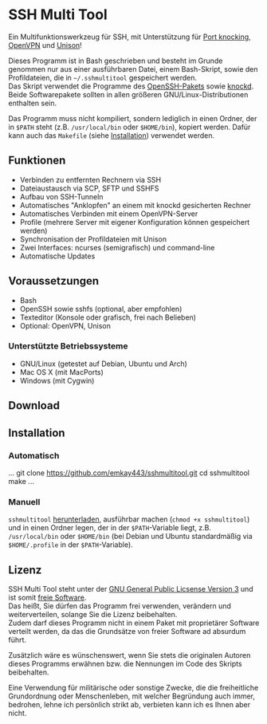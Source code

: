 # SSH Multi Tool
Ein Multifunktionswerkzeug für SSH, mit Unterstützung für [Port knocking](https://en.wikipedia.org/wiki/Port_knocking), [OpenVPN](https://en.wikipedia.org/wiki/OpenVPN) und [Unison](https://en.wikipedia.org/wiki/Unison_(file_synchronizer))!

Dieses Programm ist in Bash geschrieben und besteht im Grunde genommen nur aus einer ausführbaren Datei, einem Bash-Skript, sowie den Profildateien, die in `~/.sshmultitool` gespeichert werden.    
Das Skript verwendet die Programme des [OpenSSH-Pakets](http://www.openssh.com) sowie [knockd](https://github.com/jvinet/knock). Beide Softwarepakete sollten in allen größeren GNU/Linux-Distributionen enthalten sein.

Das Programm muss nicht kompiliert, sondern lediglich in einen Ordner, der in `$PATH` steht (z.B. `/usr/local/bin` oder `$HOME/bin`), kopiert werden. Dafür kann auch das `Makefile` (siehe [Installation](#installation)) verwendet werden.

## Funktionen
* Verbinden zu entfernten Rechnern via SSH
* Dateiaustausch via SCP, SFTP und SSHFS
* Aufbau von SSH-Tunneln
* Automatisches "Anklopfen" an einem mit knockd gesicherten Rechner
* Automatisches Verbinden mit einem OpenVPN-Server
* Profile (mehrere Server mit eigener Konfiguration können gespeichert werden)
* Synchronisation der Profildateien mit Unison
* Zwei Interfaces: ncurses (semigrafisch) und command-line
* Automatische Updates

## Voraussetzungen
* Bash
* OpenSSH sowie sshfs (optional, aber empfohlen)
* Texteditor (Konsole oder grafisch, frei nach Belieben)
* Optional: OpenVPN, Unison

### Unterstützte Betriebssysteme
* GNU/Linux (getestet auf Debian, Ubuntu und Arch)
* Mac OS X (mit MacPorts)
* Windows (mit Cygwin)

## Download

## Installation
### Automatisch
...
git clone https://github.com/emkay443/sshmultitool.git
cd sshmultitool
make
...

### Manuell
`sshmultitool` [herunterladen](https://raw.githubusercontent.com/emkay443/sshmultitool/master/sshmultitool), ausführbar machen (`chmod +x sshmultitool`) und in einen Ordner legen, der in der `$PATH`-Variable liegt, z.B. `/usr/local/bin` oder `$HOME/bin` (bei Debian und Ubuntu standardmäßig via `$HOME/.profile` in der `$PATH`-Variable).

## Lizenz
SSH Multi Tool steht unter der [GNU General Public Licsense Version 3](https://www.gnu.org/licenses/gpl-3.0.de.html) und ist somit [freie Software](https://fsfe.org/about/basics/freesoftware.de.html).    
Das heißt, Sie dürfen das Programm frei verwenden, verändern und weiterverteilen, solange Sie die Lizenz beibehalten.    
Zudem darf dieses Programm nicht in einem Paket mit proprietärer Software verteilt werden, da das die Grundsätze von freier Software ad absurdum führt.

Zusätzlich wäre es wünschenswert, wenn Sie stets die originalen Autoren dieses Programms erwähnen bzw. die Nennungen im Code des Skripts beibehalten.

Eine Verwendung für militärische oder sonstige Zwecke, die die freiheitliche Grundordnung oder Menschenleben, mit welcher Begründung auch immer, bedrohen, lehne ich persönlich strikt ab, verbieten kann ich es Ihnen aber nicht.
